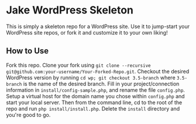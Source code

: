 # Jake WordPress Skeleton

This is simply a skeleton repo for a WordPress site. Use it to jump-start your WordPress site repos, or fork it and customize it to your own liking!

## How to Use
Fork this repo. Clone your fork using `git clone --recursive git@github.com:your-username/Your-Forked-Repo.git`. Checkout the desired WordPress version by running `cd wp; git checkout 3.5-branch` where `3.5-branch` is the name of the desired branch. Fill in your project/connection information in `install/config-sample.php`, and rename the file `config.php`. Setup a virtual host for the domain name you chose within `config.php` and start your local server. Then from the command line, cd to the root of the repo and run `php install/install.php`. Delete the `install` directory and you're good to go.